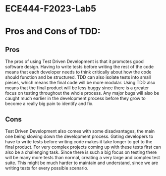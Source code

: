 # ECE444-F2023-Lab5

# Pros and Cons of TDD:

## Pros
The pros of using Test Driven Development is that it promotes good software design. Having to write tests before writing the rest of the code means that each developer needs to think critically about how the code should function and be structured. TDD can also isolate tests into small pieces, which means the final code will be more modular. Using TDD also means that the final product will be less buggy since there is a greater focus on testing throughout the whole process. Any major bugs will also be caught much earlier in the development process before they grow to become a really big pain to identify and fix.

## Cons
Test Driven Development also comes with some disadvantages, the main one being slowing down the development process. Gating developers to have to write tests before writing code makes it take longer to get to the final product. For very complex projects coming up with these tests first can also be a challenging task. Since there is such a big focus on testing there will be many more tests than normal, creating a very large and complex test suite. This might be much harder to maintain and understand, since we are writing tests for every possible scenario.
